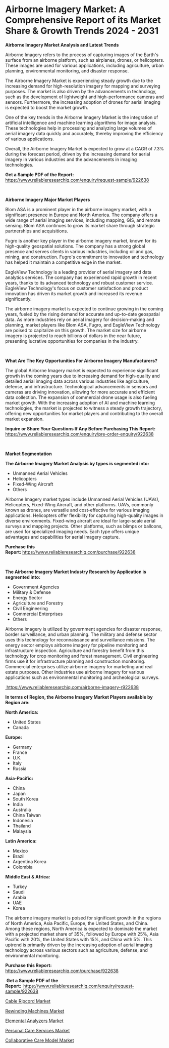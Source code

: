 <p><h1>Airborne Imagery Market: A Comprehensive Report of its Market Share & Growth Trends 2024 - 2031</h1></p><p><strong>Airborne Imagery Market Analysis and Latest Trends</strong></p>
<p><p>Airborne Imagery refers to the process of capturing images of the Earth's surface from an airborne platform, such as airplanes, drones, or helicopters. These images are used for various applications, including agriculture, urban planning, environmental monitoring, and disaster response.</p><p>The Airborne Imagery Market is experiencing steady growth due to the increasing demand for high-resolution imagery for mapping and surveying purposes. The market is also driven by the advancements in technology, such as the development of lightweight and high-performance cameras and sensors. Furthermore, the increasing adoption of drones for aerial imaging is expected to boost the market growth.</p><p>One of the key trends in the Airborne Imagery Market is the integration of artificial intelligence and machine learning algorithms for image analysis. These technologies help in processing and analyzing large volumes of aerial imagery data quickly and accurately, thereby improving the efficiency of various applications.</p><p>Overall, the Airborne Imagery Market is expected to grow at a CAGR of 7.3% during the forecast period, driven by the increasing demand for aerial imagery in various industries and the advancements in imaging technologies.</p></p>
<p><strong>Get a Sample PDF of the Report:&nbsp;</strong> <a href="https://www.reliableresearchiq.com/enquiry/request-sample/922638">https://www.reliableresearchiq.com/enquiry/request-sample/922638</a></p>
<p>&nbsp;</p>
<p><strong>Airborne Imagery Major Market Players</strong></p>
<p><p>Blom ASA is a prominent player in the airborne imagery market, with a significant presence in Europe and North America. The company offers a wide range of aerial imaging services, including mapping, GIS, and remote sensing. Blom ASA continues to grow its market share through strategic partnerships and acquisitions.</p><p>Fugro is another key player in the airborne imagery market, known for its high-quality geospatial solutions. The company has a strong global presence and serves clients in various industries, including oil and gas, mining, and construction. Fugro's commitment to innovation and technology has helped it maintain a competitive edge in the market.</p><p>EagleView Technology is a leading provider of aerial imagery and data analytics services. The company has experienced rapid growth in recent years, thanks to its advanced technology and robust customer service. EagleView Technology's focus on customer satisfaction and product innovation has driven its market growth and increased its revenue significantly.</p><p>The airborne imagery market is expected to continue growing in the coming years, fueled by the rising demand for accurate and up-to-date geospatial data. As more industries rely on aerial imagery for decision-making and planning, market players like Blom ASA, Fugro, and EagleView Technology are poised to capitalize on this growth. The market size for airborne imagery is projected to reach billions of dollars in the near future, presenting lucrative opportunities for companies in the industry.</p></p>
<p>&nbsp;</p>
<p><strong>What Are The Key Opportunities For Airborne Imagery Manufacturers?</strong></p>
<p><p>The global Airborne Imagery market is expected to experience significant growth in the coming years due to increasing demand for high-quality and detailed aerial imaging data across various industries like agriculture, defense, and infrastructure. Technological advancements in sensors and cameras are driving innovation, allowing for more accurate and efficient data collection. The expansion of commercial drone usage is also fueling market growth. With the increasing adoption of AI and machine learning technologies, the market is projected to witness a steady growth trajectory, offering new opportunities for market players and contributing to the overall market expansion.</p></p>
<p><strong>Inquire or Share Your Questions If Any Before Purchasing This Report:</strong> <a href="https://www.reliableresearchiq.com/enquiry/pre-order-enquiry/922638">https://www.reliableresearchiq.com/enquiry/pre-order-enquiry/922638</a></p>
<p>&nbsp;</p>
<p><strong>Market Segmentation</strong></p>
<p><strong>The Airborne Imagery Market Analysis by types is segmented into:</strong></p>
<p><ul><li>Unmanned Aerial Vehicles</li><li>Helicopters</li><li>Fixed-Wing Aircraft</li><li>Others</li></ul></p>
<p><p>Airborne Imagery market types include Unmanned Aerial Vehicles (UAVs), Helicopters, Fixed-Wing Aircraft, and other platforms. UAVs, commonly known as drones, are versatile and cost-effective for various imaging applications. Helicopters offer flexibility for capturing high-quality images in diverse environments. Fixed-wing aircraft are ideal for large-scale aerial surveys and mapping projects. Other platforms, such as blimps or balloons, are used for specialized imaging needs. Each type offers unique advantages and capabilities for aerial imagery capture.</p></p>
<p><strong>Purchase this Report:&nbsp;</strong><a href="https://www.reliableresearchiq.com/purchase/922638">https://www.reliableresearchiq.com/purchase/922638</a></p>
<p>&nbsp;</p>
<p><strong>The Airborne Imagery Market Industry Research by Application is segmented into:</strong></p>
<p><ul><li>Government Agencies</li><li>Military & Defense</li><li>Energy Sector</li><li>Agriculture and Forestry</li><li>Civil Engineering</li><li>Commercial Enterprises</li><li>Others</li></ul></p>
<p><p>Airborne imagery is utilized by government agencies for disaster response, border surveillance, and urban planning. The military and defense sector uses this technology for reconnaissance and surveillance missions. The energy sector employs airborne imagery for pipeline monitoring and infrastructure inspection. Agriculture and forestry benefit from this technology for crop monitoring and forest management. Civil engineering firms use it for infrastructure planning and construction monitoring. Commercial enterprises utilize airborne imagery for marketing and real estate purposes. Other industries use airborne imagery for various applications such as environmental monitoring and archeological surveys.</p></p>
<p><a href="https://www.reliableresearchiq.com/airborne-imagery-r922638">&nbsp;https://www.reliableresearchiq.com/airborne-imagery-r922638</a></p>
<p><strong>In terms of Region, the Airborne Imagery Market Players available by Region are:</strong></p>
<p>
    <p> <strong> North America: </strong>
        <ul>
            <li>United States</li>
            <li>Canada</li>
        </ul>
        </p> 
    <p> <strong> Europe: </strong>
        <ul>
            <li>Germany</li>
            <li>France</li>
            <li>U.K.</li>
            <li>Italy</li>
            <li>Russia</li>
        </ul>
        </p> 
    <p> <strong> Asia-Pacific: </strong>
        <ul>
            <li>China</li>
            <li>Japan</li>
            <li>South Korea</li>
            <li>India</li>
            <li>Australia</li>
            <li>China Taiwan</li>
            <li>Indonesia</li>
            <li>Thailand</li>
            <li>Malaysia</li>
        </ul>
        </p> 
    <p> <strong> Latin America: </strong>
        <ul>
            <li>Mexico</li>
            <li>Brazil</li>
            <li>Argentina Korea</li>
            <li>Colombia</li>
        </ul>
        </p> 
    <p> <strong> Middle East & Africa: </strong>
        <ul>
            <li>Turkey</li>
            <li>Saudi</li>
            <li>Arabia</li>
            <li>UAE</li>
            <li>Korea</li>
        </ul>
    </p>
    </p>
<p><p>The airborne imagery market is poised for significant growth in the regions of North America, Asia Pacific, Europe, the United States, and China. Among these regions, North America is expected to dominate the market with a projected market share of 35%, followed by Europe with 25%, Asia Pacific with 20%, the United States with 15%, and China with 5%. This uptrend is primarily driven by the increasing adoption of aerial imaging technology across various sectors such as agriculture, defense, and environmental monitoring.</p></p>
<p><strong>Purchase this Report: </strong><a href="https://www.reliableresearchiq.com/purchase/922638">https://www.reliableresearchiq.com/purchase/922638</a></p>
<p>&nbsp;<strong>Get a Sample PDF of the Report:&nbsp;&nbsp;</strong><a href="https://www.reliableresearchiq.com/enquiry/request-sample/922638">https://www.reliableresearchiq.com/enquiry/request-sample/922638</a></p>
<p><strong></strong></p>
<p><p><a href="https://www.linkedin.com/pulse/global-cable-ripcord-industry-types-applications-market-players-ze2vc?trackingId=4yrH%2BLHFQ8qcv8Wj6EXp0A%3D%3D">Cable Ripcord Market</a></p><p><a href="https://medium.com/@zayunoz657456/rewinding-machines-market-size-is-growing-at-cagr-of-11-5-bd09f817dceb">Rewinding Machines Market</a></p><p><a href="https://medium.com/@aureliarice/market-forecast-global-elemental-analyzers-trends-and-impact-analysis-2024-2031-by-application-35bf2c7dcda4">Elemental Analyzers Market</a></p><p><a href="https://github.com/evanArnold06/Market-Research-Report-List-1/blob/main/personal-care-services-market.md">Personal Care Services Market</a></p><p><a href="https://github.com/nairnboy/Market-Research-Report-List-1/blob/main/collaborative-care-model-market.md">Collaborative Care Model Market</a></p></p>